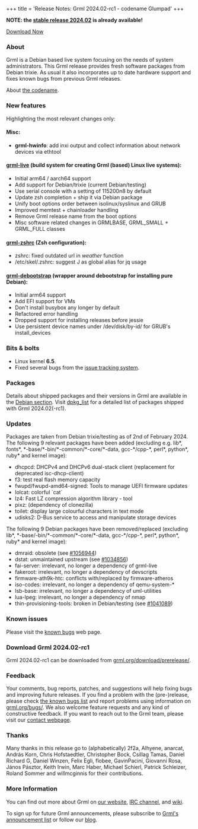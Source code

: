 +++
title = 'Release Notes: Grml 2024.02-rc1 - codename Glumpad'
+++

<p><strong>NOTE: the <a href="/changelogs/README-grml-2024.02/">stable release 2024.02</a> is already available!</strong></p>

<p><a href="/download/prerelease/">Download Now</a></p>

<h3>About</h3>

<p>Grml is a Debian based live system focusing on the needs of system administrators.
This Grml release provides fresh software packages from Debian trixie.
As usual it also incorporates up to date hardware support and fixes known bugs from previous Grml releases.</p>

About <a href="/faq/#releasename">the codename</a>.

<h3>New features</h3>

<p>Highlighting the most relevant changes only:</p>

<h4>Misc:</h4>

<ul>
<li><strong>grml-hwinfo</strong>: add inxi output and collect information about network devices via ethtool
</ul>

<h4><a href="/grml-live/">grml-live</a> (build system for creating Grml (based) Linux live systems):</h4>

<ul>
<li>Initial arm64 / aarch64 support
<li>Add support for Debian/trixie (current Debian/testing)
<li>Use serial console with a setting of 115200n8 by default
<li>Update zsh completion + ship it via Debian package
<li>Unify boot options order between isolinux/syslinux and GRUB
<li>Improved memtest + chainloader handling
<li>Remove Grml release name from the boot options
<li>Misc software related changes in GRMLBASE, GRML_SMALL + GRML_FULL classes
</ul>

<h4><a href="/zsh/">grml-zshrc</a> (Zsh configuration):</h4>

<ul>
<li>zshrc: fixed outdated url in <em>weather</em> function
<li>/etc/skel/.zshrc: suggest J as global alias for jq usage
</ul>

<h4><a href="/grml-debootstrap/">grml-debootstrap</a> (wrapper around debootstrap for installing pure Debian):</h4>

<ul>
<li>Initial arm64 support
<li>Add EFI support for VMs
<li>Don't install busybox any longer by default
<li>Refactored error handling
<li>Dropped support for installing releases before jessie
<li>Use persistent device names under /dev/disk/by-id/ for GRUB's install_devices
</ul>

<h3>Bits &amp; bolts</h3>

<ul>
<li>Linux kernel <b>6.5</b>.</li>
<li>Fixed several bugs from the <a href="https://github.com/grml/grml/issues/">issue tracking system</a>.</li>
</ul>

<h3>Packages</h3>

<p>Details about shipped packages and their versions in Grml are
available in the <a href="/files/#debian">Debian section</a>. Visit
<a href="/files/grml64-full_2024.02/dpkg.list">dpkg_list</a> for a
detailed list of packages shipped with Grml 2024.02(-rc1).</p>

<h3>Updates</h3>

<p>Packages are taken from Debian trixie/testing as of 2nd of February 2024.
The following 9 relevant packages have been added (excluding e.g. lib*, fonts*, *-base/*-bin/*-common/*-core/*-data, gcc-*/cpp-*, perl*, python*, ruby* and kernel image):</p>

<ul>
<li>dhcpcd: DHCPv4 and DHCPv6 dual-stack client (replacement for deprecated isc-dhcp-client)
<li>f3: test real flash memory capacity
<li>fwupd/fwupd-amd64-signed: Tools to manage UEFI firmware updates
<li>lolcat: colorful `cat`
<li>lz4: Fast LZ compression algorithm library - tool
<li>pixz: (dependency of clonezilla)
<li>toilet: display large colourful characters in text mode
<li>udisks2: D-Bus service to access and manipulate storage devices
</ul>

<p>The following 9 Debian packages have been removed/replaced (excluding lib*, *-base/-bin/*-common/*-core/*-data, gcc-*/cpp-*, perl*, python*, ruby* and kernel image):</p>

<ul>
<li>dmraid: obsolete (see <a href="https://bugs.debian.org/1056944">#1056944</a>)
<li>dstat: unmaintained upstream (see <a href="https://bugs.debian.org/1034856">#1034856</a>)
<li>fai-server: irrelevant, no longer a dependency of grml-live
<li>fakeroot: irrelevant, no longer a dependency of devscripts
<li>firmware-ath9k-htc: conflicts with/replaced by firmware-atheros
<li>iso-codes: irrelevant, no longer a dependency of qemu-system-*
<li>lsb-base: irrelevant, no longer a dependency of uml-utilities
<li>lua-lpeg: irrelevant, no longer a dependency of nmap
<li>thin-provisioning-tools: broken in Debian/testing (see <a href="https://bugs.debian.org/1041089">#1041089</a>)
</ul>

<h3>Known issues</h3>

<p>Please visit the <a href="/bugs/known/">known bugs</a> web page.</p>

<h3>Download Grml 2024.02-rc1</h3>

<p>Grml 2024.02-rc1 can be downloaded from
<a href="/download/prerelease/">grml.org/download/prerelease/</a>.</p>

<h3>Feedback</h3>

<p>Your comments, bug reports, patches, and suggestions will help fixing bugs and improving future releases.
If you find a problem with the (pre-)release, please check <a href="/bugs/known/">the known bugs list</a> and report problems using information on <a href="/bugs/">grml.org/bugs/</a>.
We also welcome feature requests and any kind of constructive feedback.
If you want to reach out to the Grml team, please visit our <a href="/contact/">contact webpage</a>.</p>

<a name="thanks"></a>
<h3>Thanks</h3>

<p>Many thanks in this release go to (alphabetically)
2f2a,
Alhyene,
anarcat,
András Korn,
Chris Hofstaedtler,
Christopher Bock,
Csillag Tamas,
Daniel Richard G,
Daniel Winzen,
Felix Egli,
flobee,
GavinPacini,
Giovanni Rosa,
János Pásztor,
Keith Irwin,
Marc Haber,
Michael Schierl,
Patrick Schleizer,
Roland Sommer and
willmcginnis
for their contributions.</p>

<h3>More Information</h3>

<p>You can find out more about Grml on <a href="/">our website</a>, <a href="/contact/#irc">IRC channel</a>, and <a href="https://github.com/grml/grml/wiki">wiki</a>.

<p>To sign up for future Grml announcements, please subscribe to <a href="http://ml.grml.org/mailman/listinfo/grml-announce">Grml's announcement list</a> or
follow our <a href="https://blog.grml.org/">blog</a>.</p>
